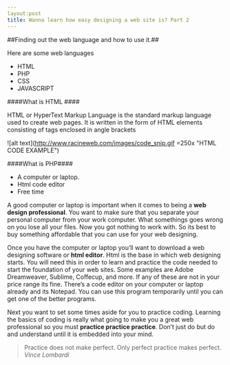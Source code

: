 ```yaml
---
layout:post
title: Wanna learn how easy designing a web site is? Part 2
---
```



##Finding out the web language and how to use it.##

Here are some web languages

* HTML
* PHP
* CSS
* JAVASCRIPT


####What is HTML ####

HTML or HyperText Markup Language is the standard markup language used to create web pages. It is written in the form of HTML elements consisting of tags enclosed in angle brackets 


![alt text](http://www.racineweb.com/images/code_snip.gif =250x "HTML CODE EXAMPLE")

####What is PHP####

* A computer or laptop. 
* Html code editor
* Free time

A good computer or laptop is important when it comes to being a <b>web design professional</b>. You want to make sure that you separate your personal computer from your work computer. What somethings goes wrong on you lose all your files. Now you got nothing to work with. So its best to buy something affordable that you can use for your web designing.

Once you have the computer or laptop you’ll want to download a web designing software or <b>html editor</b>. Html is the base in which web designing starts. You will need this in order to learn and practice the code needed to start the foundation of your web sites. Some examples are Adobe Dreamweaver, Sublime, Coffecup, and more. If any of these are not in your price range its fine. There’s a code editor on your computer or laptop already and its Notepad. You can use this program temporarily until you can get one of the better programs.

Next you want to set some times aside for you to practice coding. Learning the basics of coding is really what going to make you a great web professional so you must <b>practice practice practice</b>. Don’t just do but do and understand until it is embedded into your mind.

>Practice does not make perfect. Only perfect practice makes perfect.
><i>Vince Lombardi</i>
